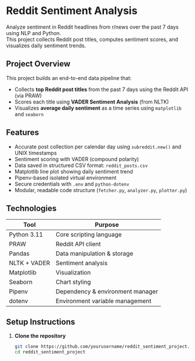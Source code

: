# Reddit Sentiment Analysis

Analyze sentiment in Reddit headlines from r/news over the past 7 days using NLP and Python.  
This project collects Reddit post titles, computes sentiment scores, and visualizes daily sentiment trends.

## Project Overview

This project builds an end-to-end data pipeline that:
- Collects **top Reddit post titles** from the past 7 days using the Reddit API (via PRAW)
- Scores each title using **VADER Sentiment Analysis** (from NLTK)
- Visualizes **average daily sentiment** as a time series using `matplotlib` and `seaborn`

## Features

- Accurate post collection per calendar day using `subreddit.new()` and UNIX timestamps
- Sentiment scoring with VADER (compound polarity)
- Data saved in structured CSV format: `reddit_posts.csv`
- Matplotlib line plot showing daily sentiment trend
- Pipenv-based isolated virtual environment
- Secure credentials with `.env` and `python-dotenv`
- Modular, readable code structure (`fetcher.py`, `analyzer.py`, `plotter.py`)

## Technologies

| Tool            | Purpose                          |
|-----------------|----------------------------------|
| Python 3.11     | Core scripting language          |
| PRAW            | Reddit API client                |
| Pandas          | Data manipulation & storage      |
| NLTK + VADER    | Sentiment analysis               |
| Matplotlib      | Visualization                    |
| Seaborn         | Chart styling                    |
| Pipenv          | Dependency & environment manager |
| dotenv          | Environment variable management  |


## Setup Instructions

1. **Clone the repository**
   ```bash
   git clone https://github.com/yourusername/reddit_sentiment_project.git
   cd reddit_sentiment_project

